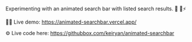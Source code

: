 Experimenting with an animated search bar with listed search results. 🔎 📃⚡️

🧑‍💻 Live demo: https://animated-searchbar.vercel.app/

⚙️ Live code here: https://githubbox.com/keiryan/animated-searchbar
